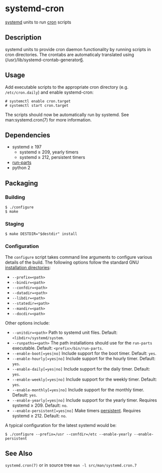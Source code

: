 systemd-cron
================
[systemd][1] units to run [cron][2] scripts

Description
---------------
systemd units to provide cron daemon functionality by running scripts in cron directories.
The crontabs are automaticaly translated using (/usr)/lib/systemd-crontab-generator[6].

Usage
---------
Add executable scripts to the appropriate cron directory (e.g. `/etc/cron.daily`) and enable systemd-cron:

    # systemctl enable cron.target
    # systemctl start cron.target
   
The scripts should now be automatically run by systemd. See man:systemd.cron(7) for more information.

Dependencies
----------------
* systemd ≥ 197
    * systemd ≥ 209, yearly timers
    * systemd ≥ 212, persistent timers
* [run-parts][3]
* python 2

Packaging
--------------

### Building

    $ ./configure
    $ make

### Staging

    $ make DESTDIR="$destdir" install

### Configuration

The `configure` script takes command line arguments to configure various details of the build. The following options
follow the standard GNU [installation directories][4]:

* `--prefix=<path>`
* `--bindir=<path>`
* `--confdir=<path>`
* `--datadir=<path>`
* `--libdir=<path>`
* `--statedir=<path>`
* `--mandir=<path>`
* `--docdir=<path>`

Other options include:

* `--unitdir=<path>` Path to systemd unit files.
  Default: `<libdir>/systemd/system`.
* `--runpaths=<path>` The path installations should use for the `run-parts` executable.
  Default: `<prefix>/bin/run-parts`.
* `--enable-boot[=yes|no]` Include support for the boot timer.
  Default: `yes`.
* `--enable-hourly[=yes|no]` Include support for the hourly timer.
  Default: `yes`.
* `--enable-daily[=yes|no]` Include support for the daily timer.
  Default: `yes`.
* `--enable-weekly[=yes|no]` Include support for the weekly timer.
  Default: `yes`.
* `--enable-monthly[=yes|no]` Include support for the monthly timer.
  Default: `yes`.
* `--enable-yearly[=yes|no]` Include support for the yearly timer. Requires systemd ≥ 209.
  Default: `no`.
* `--enable-persistent[=yes|no]` Make timers [persistent][5]. Requires systemd ≥ 212.
  Default: `no`.

A typical configuration for the latest systemd would be:

    $ ./configure --prefix=/usr --confdir=/etc --enable-yearly --enable-persistent

See Also
------------
`systemd.cron(7)` or in source tree `man -l src/man/systemd.cron.7`

[1]: http://www.freedesktop.org/wiki/Software/systemd/ "systemd"
[2]: http://en.wikipedia.org/wiki/Cron "cron"
[3]: http://packages.qa.debian.org/d/debianutils.html "debianutils"
[4]: https://www.gnu.org/prep/standards/html_node/Directory-Variables.html "Directory Variables"
[5]: http://www.freedesktop.org/software/systemd/man/systemd.timer.html#Persistent= "systemd.timer"
[6]: https://github.com/kstep/systemd-crontab-generator "crontab generator"
